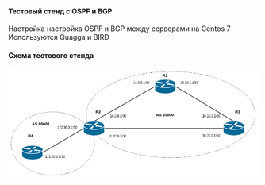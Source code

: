 #### Тестовый стенд с OSPF и BGP
Настройка настройка OSPF и BGP между серверами на Centos 7
Используются Quagga и BIRD

#### Схема тестового стенда
![network](https://github.com/flyfantom/vagrant/blob/master/quagga-test/OSPF_BGP_test_stand.png)
